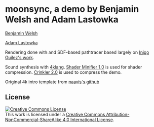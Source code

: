 # moonsync, a demo by Benjamin Welsh and Adam Lastowka
[Benjamin Welsh](https://github.com/DubThink)

[Adam Lastowka](https://github.com/Rachmanin0xFF)

Rendering done with and SDF-based pathtracer based largely on [Inigo Guilez's work](http://www.iquilezles.org/).

Sound synthesis with [4klang](http://4klang.untergrund.net/).
[Shader Minifier 1.0](http://www.ctrl-alt-test.fr/?page_id=7) is used for shader compression.
[Crinkler 2.0](http://crinkler.net/) is used to compress the demo.

Original 4k intro template from [naavis's github](https://github.com/naavis/4k-Intro-Template)

## License

<a rel="license" href="http://creativecommons.org/licenses/by-nc-sa/4.0/"><img alt="Creative Commons License" style="border-width:0" src="https://i.creativecommons.org/l/by-nc-sa/4.0/88x31.png" /></a><br />This work is licensed under a <a rel="license" href="http://creativecommons.org/licenses/by-nc-sa/4.0/">Creative Commons Attribution-NonCommercial-ShareAlike 4.0 International License</a>.
